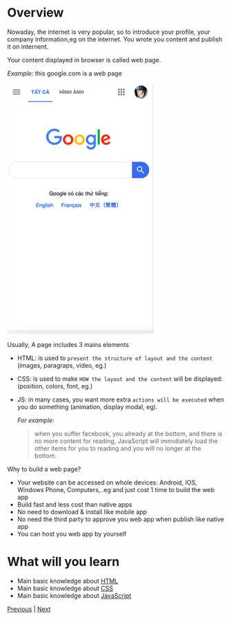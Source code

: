 # Overview
Nowaday, the internet is very popular, so to introduce your profile, your company information,eg on the internet. You wrote you content and publish it on internent.

Your content displayed in browser is called web page. 

_Example:_
this google.com is a web page

![web page](./images/web-page.png)

Usually, A page includes 3 mains elements
- HTML: is used to `present the structure of layout and the content` (images, paragraps, video, eg.)
- CSS: is used to make `HOW the layout and the content` will be displayed: (position, colors, font, eg.)
- JS: in many cases, you want more extra `actions will be executed` when you 
do something (animation, display modal, eg). 
     
     _For example:_ 
    > when you suffer facebook, you already at the bottom, and there is no more content for reading, JavaScript will immidiately load the other items for you to reading and you will no longer at the bottom.


Why to build a web page?
- Your website can be accessed on whole devices: Android, IOS, Windows Phone, Computers,..eg and just cost 1 time to build the web app
- Build fast and less cost than native apps
- No need to download & install like mobile app
- No need the third party to approve you web app when publish like native app
- You can host you web app by yourself

# What will you learn
- Main basic knowledge about [HTML](./css.md)
- Main basic knowledge about [CSS](./css.md)
- Main basic knowledge about [JavaScript](./js.md)

[Previous](../../readme.md) |
[Next](../../exercises/tut1.md)